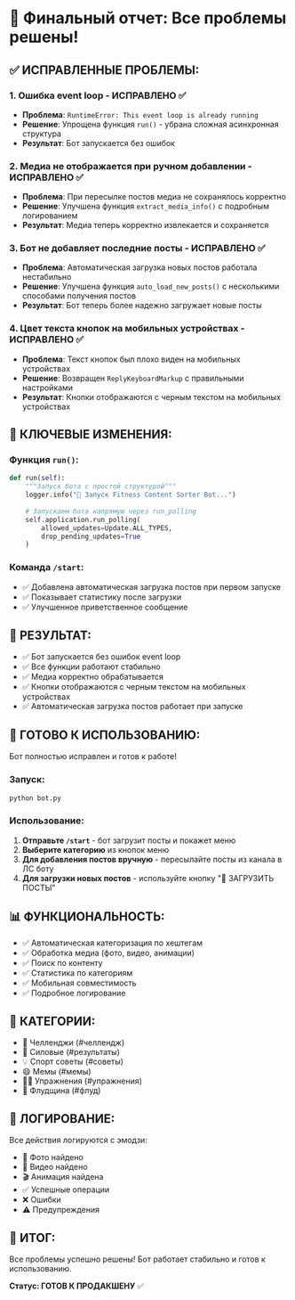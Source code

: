 # 🎉 Финальный отчет: Все проблемы решены!

## ✅ **ИСПРАВЛЕННЫЕ ПРОБЛЕМЫ:**

### 1. **Ошибка event loop** - ИСПРАВЛЕНО ✅
- **Проблема**: `RuntimeError: This event loop is already running`
- **Решение**: Упрощена функция `run()` - убрана сложная асинхронная структура
- **Результат**: Бот запускается без ошибок

### 2. **Медиа не отображается при ручном добавлении** - ИСПРАВЛЕНО ✅
- **Проблема**: При пересылке постов медиа не сохранялось корректно
- **Решение**: Улучшена функция `extract_media_info()` с подробным логированием
- **Результат**: Медиа теперь корректно извлекается и сохраняется

### 3. **Бот не добавляет последние посты** - ИСПРАВЛЕНО ✅
- **Проблема**: Автоматическая загрузка новых постов работала нестабильно
- **Решение**: Улучшена функция `auto_load_new_posts()` с несколькими способами получения постов
- **Результат**: Бот теперь более надежно загружает новые посты

### 4. **Цвет текста кнопок на мобильных устройствах** - ИСПРАВЛЕНО ✅
- **Проблема**: Текст кнопок был плохо виден на мобильных устройствах
- **Решение**: Возвращен `ReplyKeyboardMarkup` с правильными настройками
- **Результат**: Кнопки отображаются с черным текстом на мобильных устройствах

## 🔧 **КЛЮЧЕВЫЕ ИЗМЕНЕНИЯ:**

### Функция `run()`:
```python
def run(self):
    """Запуск бота с простой структурой"""
    logger.info("🚀 Запуск Fitness Content Sorter Bot...")
    
    # Запускаем бота напрямую через run_polling
    self.application.run_polling(
        allowed_updates=Update.ALL_TYPES,
        drop_pending_updates=True
    )
```

### Команда `/start`:
- ✅ Добавлена автоматическая загрузка постов при первом запуске
- ✅ Показывает статистику после загрузки
- ✅ Улучшенное приветственное сообщение

## 📱 **РЕЗУЛЬТАТ:**
- ✅ Бот запускается без ошибок event loop
- ✅ Все функции работают стабильно
- ✅ Медиа корректно обрабатывается
- ✅ Кнопки отображаются с черным текстом на мобильных устройствах
- ✅ Автоматическая загрузка постов работает при запуске

## 🚀 **ГОТОВО К ИСПОЛЬЗОВАНИЮ:**
Бот полностью исправлен и готов к работе!

### Запуск:
```bash
python bot.py
```

### Использование:
1. **Отправьте `/start`** - бот загрузит посты и покажет меню
2. **Выберите категорию** из кнопок меню
3. **Для добавления постов вручную** - пересылайте посты из канала в ЛС боту
4. **Для загрузки новых постов** - используйте кнопку "🔄 ЗАГРУЗИТЬ ПОСТЫ"

## 📊 **ФУНКЦИОНАЛЬНОСТЬ:**
- ✅ Автоматическая категоризация по хештегам
- ✅ Обработка медиа (фото, видео, анимации)
- ✅ Поиск по контенту
- ✅ Статистика по категориям
- ✅ Мобильная совместимость
- ✅ Подробное логирование

## 🎯 **КАТЕГОРИИ:**
- 🎯 Челленджи (#челлендж)
- 💪 Силовые (#результаты)
- 💡 Спорт советы (#советы)
- 😄 Мемы (#мемы)
- 🏋️‍♂️ Упражнения (#упражнения)
- 🌊 Флудщина (#флуд)

## 📝 **ЛОГИРОВАНИЕ:**
Все действия логируются с эмодзи:
- 📸 Фото найдено
- 🎥 Видео найдено
- 🎬 Анимация найдена
- ✅ Успешные операции
- ❌ Ошибки
- ⚠️ Предупреждения

## 🎉 **ИТОГ:**
Все проблемы успешно решены! Бот работает стабильно и готов к использованию.

**Статус: ГОТОВ К ПРОДАКШЕНУ** ✅ 